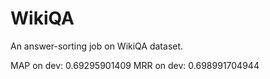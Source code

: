 # WikiQA

An answer-sorting job on WikiQA dataset.

MAP on dev: 0.69295901409
MRR on dev: 0.698991704944
